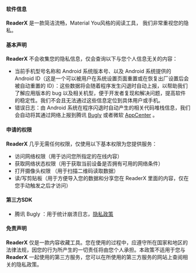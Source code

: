 #### 软件信息

**ReaderX** 是一款简洁流畅，Material You风格的阅读工具， 我们非常重视您的隐私。

#### 基本声明

**ReaderX** 不会收集您的隐私信息，仅会查询以下与您个人信息无关的内容：

* 当前手机型号名称和 Android 系统版本号、以及 Android 系统提供的 Android ID（这是一个可以被用户在系统设置页面重置或在恢复出厂设置后会被自动重置的 ID）：这些数据将会随着程序发生闪退时自动上报，以帮助我们了解应用版本的 bug 以及相关机型，便于开发者复现和解决问题，提高软件的稳定性。我们不会且无法通过这些信息定位到具体用户或手机。
* 错误日志：由 Android 系统在程序闪退时自动产生的相关代码堆栈信息，我们会自动将其通过网络上报到腾讯 [Bugly](https://bugly.qq.com/v2) 或者微软 [AppCenter](https://appcenter.ms) 。

#### 申请的权限

**ReaderX** 几乎无需任何权限，仅使用以下基本权限为您提供服务：

- 访问网络权限（用于访问您所指定的在线内容）
- 获取网络状态权限（用于获取当前设备是否拥有可用的网络条件）
- 打开摄像头权限 （用于扫描二维码读取数据）
- 读/写剪贴板（用于方便导入您的数据和分享您在 ReaderX 里面的内容，仅在您手动触发之后才访问）

#### 第三方SDK

* 腾讯 Bugly ：用于统计崩溃日志，[隐私政策](https://privacy.qq.com/document/preview/fc748b3d96224fdb825ea79e132c1a56)

#### 免责声明

**ReaderX** 仅是一款内容收藏工具。您在使用的过程中，应遵守所在国家和地区的法律法规，因您的行为所产生的一切责任将由您个人承担。本政策不适用于您与 **ReaderX** 一起使用的第三方服务，您可以在所使用的第三方服务的网站上查阅相关的隐私政策。

